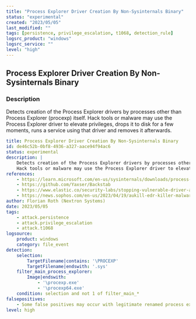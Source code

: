 ```yaml
---
title: "Process Explorer Driver Creation By Non-Sysinternals Binary"
status: "experimental"
created: "2023/05/05"
last_modified: ""
tags: [persistence, privilege_escalation, t1068, detection_rule]
logsrc_product: "windows"
logsrc_service: ""
level: "high"
---
```


## Process Explorer Driver Creation By Non-Sysinternals Binary

### Description

Detects creation of the Process Explorer drivers by processes other than Process Explorer (procexp) itself.
Hack tools or malware may use the Process Explorer driver to elevate privileges, drops it to disk for a few moments, runs a service using that driver and removes it afterwards.


```yml
title: Process Explorer Driver Creation By Non-Sysinternals Binary
id: de46c52b-0bf8-4936-a327-aace94f94ac6
status: experimental
description: |
    Detects creation of the Process Explorer drivers by processes other than Process Explorer (procexp) itself.
    Hack tools or malware may use the Process Explorer driver to elevate privileges, drops it to disk for a few moments, runs a service using that driver and removes it afterwards.
references:
    - https://learn.microsoft.com/en-us/sysinternals/downloads/process-explorer
    - https://github.com/Yaxser/Backstab
    - https://www.elastic.co/security-labs/stopping-vulnerable-driver-attacks
    - https://news.sophos.com/en-us/2023/04/19/aukill-edr-killer-malware-abuses-process-explorer-driver/
author: Florian Roth (Nextron Systems)
date: 2023/05/05
tags:
    - attack.persistence
    - attack.privilege_escalation
    - attack.t1068
logsource:
    product: windows
    category: file_event
detection:
    selection:
        TargetFilename|contains: '\PROCEXP'
        TargetFilename|endswith: '.sys'
    filter_main_process_explorer:
        Image|endswith:
            - '\procexp.exe'
            - '\procexp64.exe'
    condition: selection and not 1 of filter_main_*
falsepositives:
    - Some false positives may occur with legitimate renamed process explorer binaries
level: high

```
